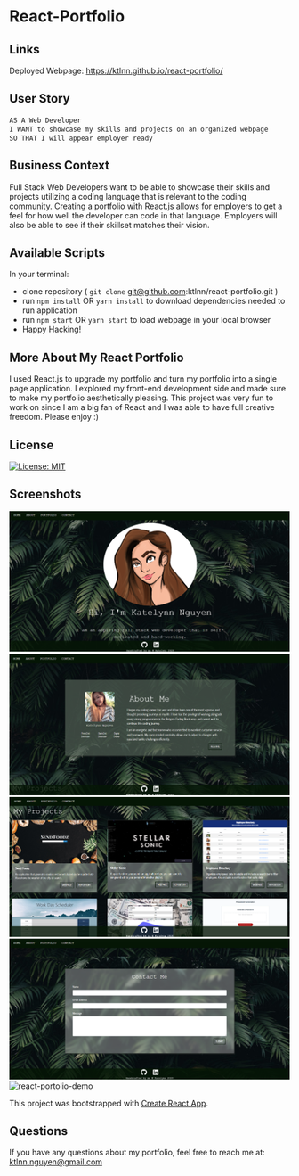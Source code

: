# React-Portfolio

## Links
Deployed Webpage: https://ktlnn.github.io/react-portfolio/

## User Story
```
AS A Web Developer
I WANT to showcase my skills and projects on an organized webpage
SO THAT I will appear employer ready
```

## Business Context
Full Stack Web Developers want to be able to showcase their skills and projects utilizing a coding language that is relevant to the coding community. Creating a portfolio with React.js allows for employers to get a feel for how well the developer can code in that language. Employers will also be able to see if their skillset matches their vision. 

## Available Scripts
In your terminal: 
- clone repository ( `git clone` git@github.com:ktlnn/react-portfolio.git )
- run `npm install` OR `yarn install` to download dependencies needed to run application
- run `npm start` OR `yarn start` to load webpage in your local browser
- Happy Hacking! 

## More About My React Portfolio
I used React.js to upgrade my portfolio and turn my portfolio into a single page application. I explored my front-end development side and made sure to make my portfolio aesthetically pleasing. This project was very fun to work on since I am a big fan of React and I was able to have full creative freedom. Please enjoy :) 

## License
[![License: MIT](https://img.shields.io/badge/License-MIT-yellow.svg)](https://opensource.org/licenses/MIT)

## Screenshots
![homepage-screenshot](/public/assets/images/homepage-screenshot.png)
![aboutme-screenshot](/public/assets/images/aboutme-screenshot.png)
![portfolio-screenshot](/public/assets/images/portfolio-screenshot.png)
![contact-screenshot](/public/assets/images/contact-screenshot.png)
![react-portolio-demo](/public/assets/images/react-portfolio-demo.gif)

This project was bootstrapped with [Create React App](https://github.com/facebook/create-react-app).

## Questions
If you have any questions about my portfolio, feel free to reach me at: ktlnn.nguyen@gmail.com



